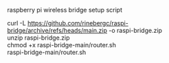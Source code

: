 raspberry pi wireless bridge setup script  
  
curl -L https://github.com/rinebergc/raspi-bridge/archive/refs/heads/main.zip -o raspi-bridge.zip  
unzip raspi-bridge.zip  
chmod +x raspi-bridge-main/router.sh  
raspi-bridge-main/router.sh  
